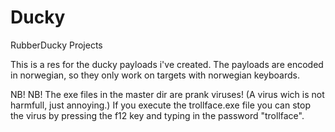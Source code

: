# Ducky
RubberDucky Projects

This is a res for the ducky payloads i've created.
The payloads are encoded in norwegian, so they only work on targets with norwegian keyboards.


NB! NB! The exe files in the master dir are prank viruses! (A virus wich is not harmfull, just annoying.)
If you execute the trollface.exe file you can stop the virus by pressing the f12 key and typing in the password "trollface".
